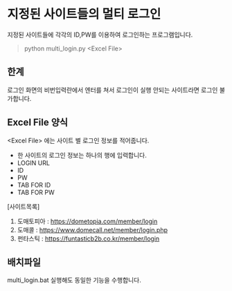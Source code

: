# 지정된 사이트들의 멀티 로그인

지정된 사이트들에 각각의 ID,PW를 이용하여 로그인하는 프로그램입니다.

>python multi_login.py <Excel File\>

## 한계
로그인 화면의 비번입력란에서 엔터를 쳐서 로그인이 실행 안되는 사이트라면 로그인 불가합니다.

## Excel File 양식
<Excel File\> 에는 사이트 별 로그인 정보를 적어줍니다. 
- 한 사이트의 로그인 정보는 하나의 행에 입력합니다.
- LOGIN URL
- ID
- PW
- TAB FOR ID
- TAB FOR PW

[사이트목록]
1. 도매토피아 : https://dometopia.com/member/login
2. 도매콜 : https://www.domecall.net/member/login.php
3. 펀타스틱 : https://funtasticb2b.co.kr/member/login


## 배치파일
multi_login.bat 실행해도 동일한 기능을 수행합니다.

